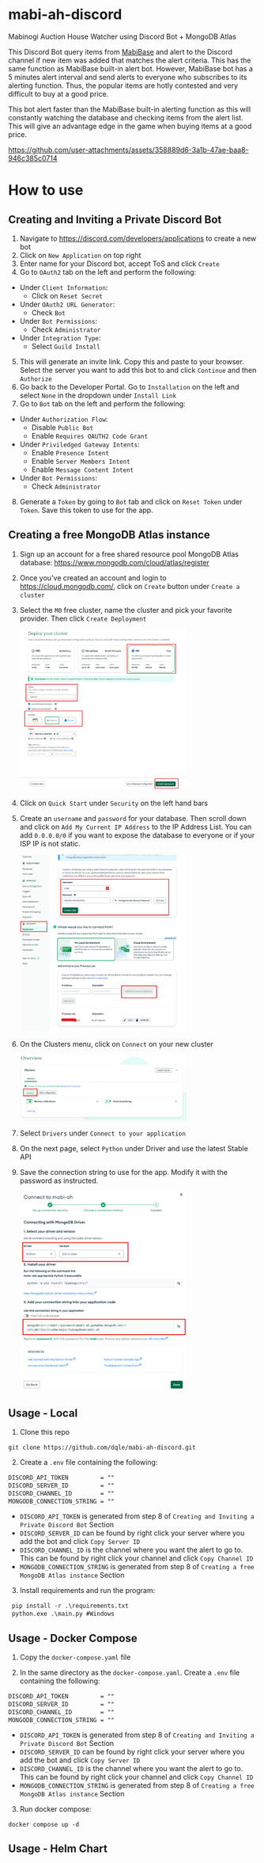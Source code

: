 # mabi-ah-discord
Mabinogi Auction House Watcher using Discord Bot + MongoDB Atlas 

This Discord Bot query items from [MabiBase](https://na.mabibase.com/) and alert to the Discord channel if new item was added that matches the alert criteria. This has the same function as MabiBase built-in alert bot. However, MabiBase bot has a 5 minutes alert interval and send alerts to everyone who subscribes to its alerting function. Thus, the popular items are hotly contested and very difficult to buy at a good price.

This bot alert faster than the MabiBase built-in alerting function as this will constantly watching the database and checking items from the alert list. This will give an advantage edge in the game when buying items at a good price.

https://github.com/user-attachments/assets/358889d6-3a1b-47ae-baa8-946c385c0714

# How to use

## Creating and Inviting a Private Discord Bot

1. Navigate to https://discord.com/developers/applications to create a new bot
2. Click on `New Application` on top right
3. Enter name for your Discord bot, accept ToS and click `Create`
4. Go to `OAuth2` tab on the left and perform the following:
  - Under `Client Information`:
    - Click on `Reset Secret`
  - Under `OAuth2 URL Generator`:
    - Check `Bot`
  - Under `Bot Permissions`:
    - Check `Administrator` 
  - Under `Integration Type`:
    - Select `Guild Install`
5. This will generate an invite link. Copy this and paste to your browser. Select the server you want to add this bot to and click `Continue` and then `Authorize`
6. Go back to the Developer Portal. Go to `Installation` on the left and select `None` in the dropdown under `Install Link`
7. Go to `Bot` tab on the left and perform the following:
  - Under `Authorization Flow`:
    - Disable `Public Bot`
    - Enable `Requires OAUTH2 Code Grant`
  - Under `Priviledged Gateway Intents`:
    - Enable `Presence Intent`
    - Enable `Server Members Intent`
    - Enable `Message Content Intent`
  - Under `Bot Permissions`:
    - Check `Administrator` 
8. Generate a `Token` by going to `Bot` tab and click on `Reset Token` under `Token`. Save this token to use for the app.

## Creating a free MongoDB Atlas instance

1. Sign up an account for a free shared resource pool MongoDB Atlas database: https://www.mongodb.com/cloud/atlas/register
2. Once you've created an account and login to https://cloud.mongodb.com/, click on `Create` button under `Create a cluster`
3. Select the `M0` free cluster, name the cluster and pick your favorite provider. Then click `Create Deployment`

   <img src="./repo_media/mongodb-atlas-create-cluster.png" width=70% height=70% />

4. Click on `Quick Start` under `Security` on the left hand bars
5. Create an `username` and `password` for your database. Then scroll down and click on `Add My Current IP Address` to the IP Address List. You can add `0.0.0.0/0` if you want to expose the database to everyone or if your ISP IP is not static.

    <img src="./repo_media/mongodb-atlas-security-settings.png" width=70% height=70% />

6. On the Clusters menu, click on `Connect` on your new cluster

    <img src="./repo_media/connect-to-cluster.png" width=70% height=70% />

7. Select `Drivers` under `Connect to your application`
6. On the next page, select `Python` under Driver and use the latest Stable API
8. Save the connection string to use for the app. Modify it with the password as instructed.

    <img src="./repo_media/mongodb-atlas-connection-string.png" width=70% height=70% />


## Usage - Local

1. Clone this repo

```
git clone https://github.com/dqle/mabi-ah-discord.git
```

2. Create a `.env` file containing the following:
```
DISCORD_API_TOKEN         = ""
DISCORD_SERVER_ID         = ""
DISCORD_CHANNEL_ID        = ""
MONGODB_CONNECTION_STRING = ""
```
 - `DISCORD_API_TOKEN` is generated from step 8 of `Creating and Inviting a Private Discord Bot` Section
 - `DISCORD_SERVER_ID` can be found by right click your server where you add the bot and click `Copy Server ID`
 - `DISCORD_CHANNEL_ID` is the channel where you want the alert to go to. This can be found by right click your channel and click `Copy Channel ID`
 - `MONGODB_CONNECTION_STRING` is generated from step 8 of `Creating a free MongoDB Atlas instance` Section

 3. Install requirements and run the program:
 ```
  pip install -r .\requirements.txt
  python.exe .\main.py #Windows
 ```

## Usage - Docker Compose

1. Copy the `docker-compose.yaml` file

2. In the same directory as the `docker-compose.yaml`. Create a `.env` file containing the following:
```
DISCORD_API_TOKEN         = ""
DISCORD_SERVER_ID         = ""
DISCORD_CHANNEL_ID        = ""
MONGODB_CONNECTION_STRING = ""
```
 - `DISCORD_API_TOKEN` is generated from step 8 of `Creating and Inviting a Private Discord Bot` Section
 - `DISCORD_SERVER_ID` can be found by right click your server where you add the bot and click `Copy Server ID`
 - `DISCORD_CHANNEL_ID` is the channel where you want the alert to go to. This can be found by right click your channel and click `Copy Channel ID`
 - `MONGODB_CONNECTION_STRING` is generated from step 8 of `Creating a free MongoDB Atlas instance` Section

3. Run docker compose:

```
docker compose up -d
```

## Usage - Helm Chart